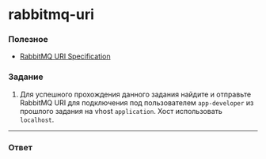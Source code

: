 # rabbitmq-uri

### Полезное

- [RabbitMQ URI Specification](https://www.rabbitmq.com/uri-spec.html)

### Задание

1. Для успешного прохождения данного задания найдите и отправьте RabbitMQ URI для подключения под пользователем `app-developer` из прошлого
   задания на vhost `application`. Хост использовать `localhost`.

---

### Ответ

